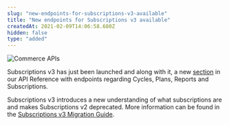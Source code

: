 ```yaml
---
slug: "new-endpoints-for-subscriptions-v3-available"
title: "New endpoints for Subscriptions v3 available"
createdAt: 2021-02-09T14:06:58.680Z
hidden: false
type: "added"
---
```


![Commerce APIs](https://cdn.jsdelivr.net/gh/vtexdocs/dev-portal-content@main/images/new-endpoints-for-subscriptions-v3-available-0.png)

Subscriptions v3 has just been launched and along with it, a new [section](https://developers.vtex.com/vtex-developer-docs/reference/subscriptions-api-v3-overview) in our API Reference with endpoints regarding Cycles, Plans, Reports and Subscriptions.

Subscriptions v3 introduces a new understanding of what subscriptions are and makes Subscriptions v2 deprecated. More information can be found in the [Subscriptions v3 Migration Guide](https://developers.vtex.com/docs/api-reference/subscriptions-api-v3#overview).
